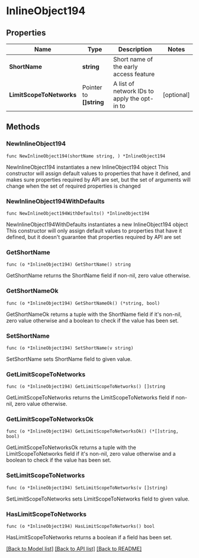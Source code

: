# InlineObject194

## Properties

Name | Type | Description | Notes
------------ | ------------- | ------------- | -------------
**ShortName** | **string** | Short name of the early access feature | 
**LimitScopeToNetworks** | Pointer to **[]string** | A list of network IDs to apply the opt-in to | [optional] 

## Methods

### NewInlineObject194

`func NewInlineObject194(shortName string, ) *InlineObject194`

NewInlineObject194 instantiates a new InlineObject194 object
This constructor will assign default values to properties that have it defined,
and makes sure properties required by API are set, but the set of arguments
will change when the set of required properties is changed

### NewInlineObject194WithDefaults

`func NewInlineObject194WithDefaults() *InlineObject194`

NewInlineObject194WithDefaults instantiates a new InlineObject194 object
This constructor will only assign default values to properties that have it defined,
but it doesn't guarantee that properties required by API are set

### GetShortName

`func (o *InlineObject194) GetShortName() string`

GetShortName returns the ShortName field if non-nil, zero value otherwise.

### GetShortNameOk

`func (o *InlineObject194) GetShortNameOk() (*string, bool)`

GetShortNameOk returns a tuple with the ShortName field if it's non-nil, zero value otherwise
and a boolean to check if the value has been set.

### SetShortName

`func (o *InlineObject194) SetShortName(v string)`

SetShortName sets ShortName field to given value.


### GetLimitScopeToNetworks

`func (o *InlineObject194) GetLimitScopeToNetworks() []string`

GetLimitScopeToNetworks returns the LimitScopeToNetworks field if non-nil, zero value otherwise.

### GetLimitScopeToNetworksOk

`func (o *InlineObject194) GetLimitScopeToNetworksOk() (*[]string, bool)`

GetLimitScopeToNetworksOk returns a tuple with the LimitScopeToNetworks field if it's non-nil, zero value otherwise
and a boolean to check if the value has been set.

### SetLimitScopeToNetworks

`func (o *InlineObject194) SetLimitScopeToNetworks(v []string)`

SetLimitScopeToNetworks sets LimitScopeToNetworks field to given value.

### HasLimitScopeToNetworks

`func (o *InlineObject194) HasLimitScopeToNetworks() bool`

HasLimitScopeToNetworks returns a boolean if a field has been set.


[[Back to Model list]](../README.md#documentation-for-models) [[Back to API list]](../README.md#documentation-for-api-endpoints) [[Back to README]](../README.md)


